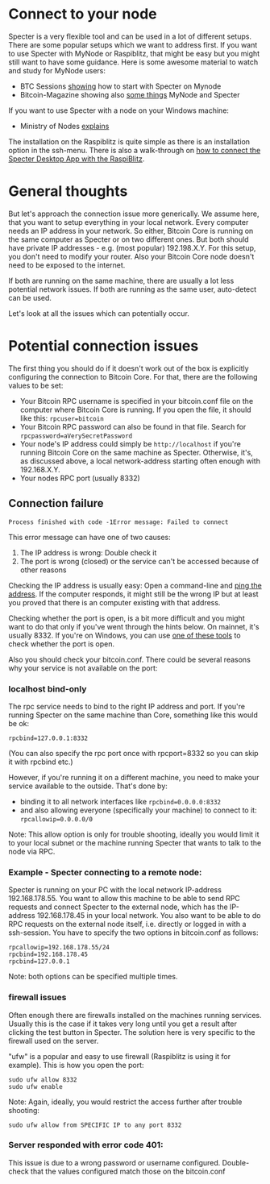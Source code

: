# Connect to your node
Specter is a very flexible tool and can be used in a lot of different setups. There are some popular setups which we want to address first. If you want to use Specter with MyNode or Raspiblitz, that might be easy but you might still want to have some guidance. Here is some awesome material to watch and study for MyNode users:

* BTC Sessions [showing](https://www.youtube.com/watch?v=ZQvCncdFMPo) how to start with Specter on Mynode
* Bitcoin-Magazine showing also [some things](https://www.youtube.com/watch?v=ZQvCncdFMPo) MyNode and Specter

If you want to use Specter with a node on your Windows machine:
* Ministry of Nodes [explains](https://www.youtube.com/watch?v=4koKF2MDXtk)

The installation on the Raspiblitz is quite simple as there is an installation option in the ssh-menu. 
There is also a walk-through on [how to connect the Specter Desktop App with the RaspiBlitz](https://d11n.net/connect-specter-desktor-with-raspiblitz.html).

# General thoughts
But let's approach the connection issue more generically. We assume here, that you want to setup everything in your local network. Every computer needs an IP address in your network. So either, Bitcoin Core is running on the same computer as Specter or on two different ones. But both should have private IP addresses - e.g. (most popular) 192.198.X.Y.
For this setup, you don't need to modify your router. Also your Bitcoin Core node doesn't need to be exposed to the internet.

If both are running on the same machine, there are usually a lot less potential network issues. If both are running as the same user, auto-detect can be used.

Let's look at all the issues which can potentially occur.

# Potential connection issues

The first thing you should do if it doesn't work out of the box is explicitly configuring the connection to Bitcoin Core. For that, there are the following values to be set:
* Your Bitcoin RPC username is specified in your bitcoin.conf file on the computer where Bitcoin Core is running. If you open the file, it should like this: `rpcuser=bitcoin`
* Your Bitcoin RPC password can also be found in that file. Search for `rpcpassword=aVerySecretPassword`
* Your node's IP address could simply be `http://localhost` if you're running Bitcoin Core on the same machine as Specter. Otherwise, it's, as discussed above, a local network-address starting often enough with 192.168.X.Y.
* Your nodes RPC port (usually 8332)

## Connection failure

`Process finished with code -1Error message: Failed to connect`

This error message can have one of two causes:
1. The IP address is wrong: Double check it
2. The port is wrong (closed) or the service can't be accessed because of other reasons

Checking the IP address is usually easy: Open a command-line and [ping the address](https://www.howtogeek.com/355664/how-to-use-ping-to-test-your-network/). If the computer responds, it might still be the wrong IP but at least you proved that there is an computer existing with that address.

Checking whether the port is open, is a bit more difficult and you might want to do that only if you've went through the hints below. On mainnet, it's usually 8332. If you're on Windows, you can use [one of these tools](https://techtalk.gfi.com/scan-open-ports-in-windows-a-quick-guide/) to check whether the port is open.

Also you should check your bitcoin.conf. There could be several reasons why your service is not available on the port:

### localhost bind-only

The rpc service needs to bind to the right IP address and port. If you're running Specter on the same machine than Core, something like this would be ok:
```
rpcbind=127.0.0.1:8332
```
(You can also specify the rpc port once with rpcport=8332 so you can skip it
with rpcbind etc.)

However, if you're running it on a different machine, you need to make your service available to the outside. That's done by:
* binding it to all network interfaces like `rpcbind=0.0.0.0:8332`
* and also allowing everyone (specifically your machine) to connect to it: `rpcallowip=0.0.0.0/0`

Note: This allow option is only for trouble shooting, ideally you would limit
it to your local subnet or the machine running Specter that wants to talk to the
node via RPC.

### Example - Specter connecting to a remote node: 

Specter is running on your PC with the local network IP-address 192.168.178.55. You want to allow this machine to be able to send RPC requests and connect Specter to the external node, which has the IP-address 192.168.178.45 in your local network. You also want to be able to do RPC requests on the external node itself, i.e. directly or logged in with a ssh-session. You have to specify the two options in bitcoin.conf as follows:
```
rpcallowip=192.168.178.55/24
rpcbind=192.168.178.45
rpcbind=127.0.0.1
```
Note: both options can be specified multiple times.

### firewall issues

Often enough there are firewalls installed on the machines running services. Usually this is the case if it takes very long until you get a result after clicking the test button in Specter. The solution here is very specific to the firewall used on the server.

"ufw" is a popular and easy to use firewall (Raspiblitz is using it for example). 
This is how you open the port:
```
sudo ufw allow 8332
sudo ufw enable
```
Note: Again, ideally, you would restrict the access further after trouble shooting:

```
sudo ufw allow from SPECIFIC IP to any port 8332
```

### Server responded with error code 401:
This issue is due to a wrong password or username configured. Double-check that the values configured match those on the bitcoin.conf

